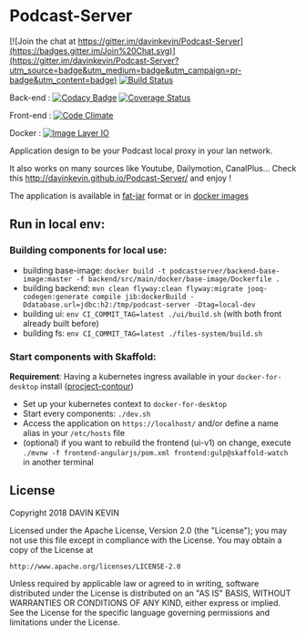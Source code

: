 Podcast-Server
==============

[![Join the chat at https://gitter.im/davinkevin/Podcast-Server](https://badges.gitter.im/Join%20Chat.svg)](https://gitter.im/davinkevin/Podcast-Server?utm_source=badge&utm_medium=badge&utm_campaign=pr-badge&utm_content=badge) [![Build Status](https://travis-ci.org/davinkevin/Podcast-Server.svg?branch=master)](https://travis-ci.org/davinkevin/Podcast-Server) 

Back-end : [![Codacy Badge](https://api.codacy.com/project/badge/Grade/2030290b1c2145f6878e9ad7811c542e)](https://www.codacy.com/app/davin-kevin/Podcast-Server?utm_source=github.com&amp;utm_medium=referral&amp;utm_content=davinkevin/Podcast-Server&amp;utm_campaign=Badge_Grade) [![Coverage Status](https://coveralls.io/repos/davinkevin/Podcast-Server/badge.svg?branch=master)](https://coveralls.io/r/davinkevin/Podcast-Server?branch=master)

Front-end : [![Code Climate](https://codeclimate.com/github/davinkevin/Podcast-Server/badges/gpa.svg)](https://codeclimate.com/github/davinkevin/Podcast-Server)

Docker : [![Image Layer IO](https://badge.imagelayers.io/davinkevin/podcast-server:latest.svg)](https://imagelayers.io/?images=davinkevin/podcast-server:latest 'Get your own badge on imagelayers.io')

Application design to be your Podcast local proxy in your lan network.

It also works on many sources like Youtube, Dailymotion, CanalPlus... Check this http://davinkevin.github.io/Podcast-Server/ and enjoy !

The application is available in [fat-jar](https://github.com/davinkevin/Podcast-Server/releases) format or in [docker images](https://hub.docker.com/r/podcastserver/) 

## Run in local env: 

### Building components for local use: 

* building base-image: `docker build -t podcastserver/backend-base-image:master -f backend/src/main/docker/base-image/Dockerfile .`
* building backend: `mvn clean flyway:clean flyway:migrate jooq-codegen:generate compile jib:dockerBuild -Ddatabase.url=jdbc:h2:/tmp/podcast-server -Dtag=local-dev`
* building ui: `env CI_COMMIT_TAG=latest ./ui/build.sh` (with both front already built before)
* building fs: `env CI_COMMIT_TAG=latest ./files-system/build.sh`

### Start components with Skaffold:

**Requirement**: Having a kubernetes ingress available in your `docker-for-desktop` install ([procject-contour](https://projectcontour.io/getting-started/))

* Set up your kubernetes context to `docker-for-desktop`
* Start every components: `./dev.sh`
* Access the application on `https://localhost/` and/or define a name alias in your `/etc/hosts` file
* (optional) if you want to rebuild the frontend (ui-v1) on change, execute `./mvnw -f frontend-angularjs/pom.xml frontend:gulp@skaffold-watch` in another terminal

## License

Copyright 2018 DAVIN KEVIN

Licensed under the Apache License, Version 2.0 (the "License");
you may not use this file except in compliance with the License.
You may obtain a copy of the License at

    http://www.apache.org/licenses/LICENSE-2.0

Unless required by applicable law or agreed to in writing, software
distributed under the License is distributed on an "AS IS" BASIS,
WITHOUT WARRANTIES OR CONDITIONS OF ANY KIND, either express or implied.
See the License for the specific language governing permissions and
limitations under the License.

